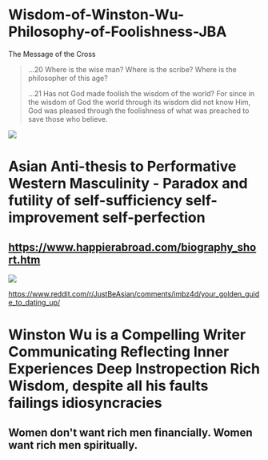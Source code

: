 # Wisdom-of-Winston-Wu-Philosophy-of-Foolishness-JBA

The Message of the Cross

> …20 Where is the wise man? Where is the scribe? Where is the philosopher of this age?
>
> …21 Has not God made foolish the wisdom of the world? For since in the wisdom of God the world through its wisdom did not know Him, God was pleased through the foolishness of what was preached to save those who believe.

![](https://image.slidesharecdn.com/comeandseepowerpoint-161101161613/95/come-see-john-13551-5-638.jpg?cb=1478017132)

# Asian Anti-thesis to Performative Western Masculinity - Paradox and futility of self-sufficiency self-improvement self-perfection

## https://www.happierabroad.com/biography_short.htm
![](https://i.redd.it/uzr9i1x983l51.jpg)

https://www.reddit.com/r/JustBeAsian/comments/imbz4d/your_golden_guide_to_dating_up/

# Winston Wu is a Compelling Writer Communicating Reflecting Inner Experiences Deep Instropection Rich Wisdom, despite all his faults failings idiosyncracies 
## Women don't want rich men financially. Women want rich men spiritually.
